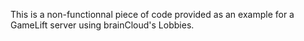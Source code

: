 This is a non-functionnal piece of code provided as an example for a GameLift server using brainCloud's Lobbies.
